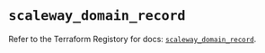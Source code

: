 # `scaleway_domain_record`

Refer to the Terraform Registory for docs: [`scaleway_domain_record`](https://registry.terraform.io/providers/scaleway/scaleway/2.18.0/docs/resources/domain_record).
